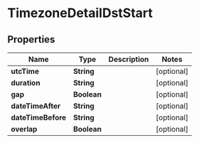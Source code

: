 # TimezoneDetailDstStart

## Properties

Name | Type | Description | Notes
------------ | ------------- | ------------- | -------------
**utcTime** | **String** |  | [optional] 
**duration** | **String** |  | [optional] 
**gap** | **Boolean** |  | [optional] 
**dateTimeAfter** | **String** |  | [optional] 
**dateTimeBefore** | **String** |  | [optional] 
**overlap** | **Boolean** |  | [optional] 


